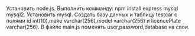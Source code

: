 Установить node.js.
Выполнить комманду: npm install express mysql mysql2.
Установить mysql.
Создать базу данных и таблицу testcar с полями id int(10),make varchar(256),model varchar(256) и licencePlate varchar(256).
В файле main.js поменять user,password,database на свои.
